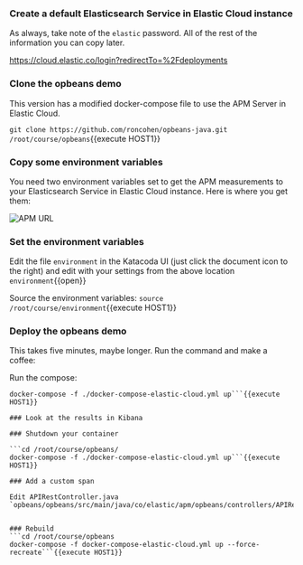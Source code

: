 ### Create a default Elasticsearch Service in Elastic Cloud instance
As always, take note of the `elastic` password.  All of the rest of the information you can copy later.

https://cloud.elastic.co/login?redirectTo=%2Fdeployments

### Clone the opbeans demo

This version has a modified docker-compose file to use the APM Server in Elastic Cloud.

`git clone https://github.com/roncohen/opbeans-java.git /root/course/opbeans`{{execute HOST1}}

### Copy some environment variables

You need two environment variables set to get the APM measurements to your Elasticsearch Service in Elastic Cloud instance.  Here is where you get them:

![APM URL](https://user-images.githubusercontent.com/25182304/52072876-0ef61680-2554-11e9-9068-ad626da21397.png)

### Set the environment variables

Edit the file `environment` in the Katacoda UI (just click the document icon to the right) and edit with your settings from the above location
`environment`{{open}}

Source the environment variables:
`source /root/course/environment`{{execute HOST1}}

### Deploy the opbeans demo

This takes five minutes, maybe longer.  Run the command and make a coffee:

Run the compose:
```cd /root/course/opbeans/
docker-compose -f ./docker-compose-elastic-cloud.yml up```{{execute HOST1}}

### Look at the results in Kibana

### Shutdown your container

```cd /root/course/opbeans/
docker-compose -f ./docker-compose-elastic-cloud.yml up```{{execute HOST1}} 

### Add a custom span

Edit APIRestController.java `opbeans/opbeans/src/main/java/co/elastic/apm/opbeans/controllers/APIRestController.java`{{open}}


### Rebuild
```cd /root/course/opbeans
docker-compose -f docker-compose-elastic-cloud.yml up --force-recreate```{{execute HOST1}}

